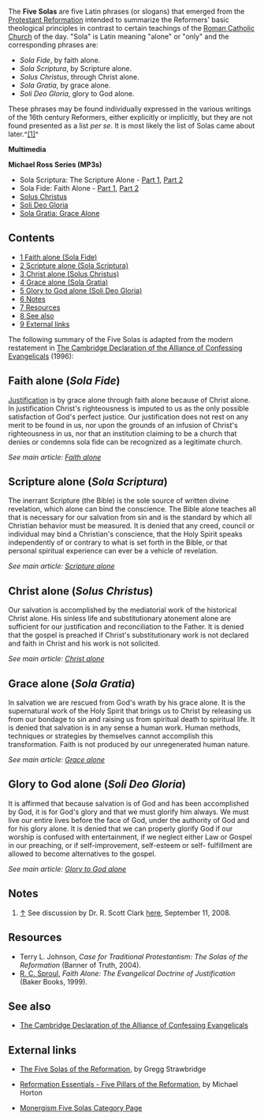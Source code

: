 The **Five Solas** are five Latin phrases (or slogans) that emerged
from the
[Protestant Reformation](Protestant_Reformation "Protestant Reformation")
intended to summarize the Reformers' basic theological principles
in contrast to certain teachings of the
[Roman Catholic Church](Roman_Catholic_Church "Roman Catholic Church")
of the day. "Sola" is Latin meaning "alone" or "only" and the
corresponding phrases are:

-   *Sola Fide*, by faith alone.
-   *Sola Scriptura*, by Scripture alone.
-   *Solus Christus*, through Christ alone.
-   *Sola Gratia*, by grace alone.
-   *Soli Deo Gloria*, glory to God alone.

These phrases may be found individually expressed in the various
writings of the 16th century Reformers, either explicitly or
implicitly, but they are not found presented as a list *per se*. It
is most likely the list of Solas came about later.^[[1]](#note-0)^

**Multimedia**

**Michael Ross Series (MP3s)**

-   Sola Scriptura: The Scripture Alone -
    [Part 1](http://www.reformedsermons.org/mp3-16/Ross_2Pet1to3a.mp3),
    [Part 2](http://www.reformedsermons.org/mp3-16/Ross_2Pet1to3b.mp3)
-   Sola Fide: Faith Alone -
    [Part 1](http://www.reformedsermons.org/mp3-16/Ross_Rom4_1to25.mp3),
    [Part 2](http://www.reformedsermons.org/mp3-16/Ross_Rom4.mp3)
-   [Solus Christus](http://www.reformedsermons.org/mp3-16/Ross_Col1_13to23.mp3)
-   [Soli Deo Gloria](http://www.reformedsermons.org/mp3-16/Ross_Isa42_1to25.mp3)
-   [Sola Gratia: Grace Alone](http://www.reformedsermons.org/mp3-16/Ross_Eph2_1to10.mp3)

## Contents

-   [1 Faith alone (Sola Fide)](#Faith_alone_.28Sola_Fide.29)
-   [2 Scripture alone (Sola Scriptura)](#Scripture_alone_.28Sola_Scriptura.29)
-   [3 Christ alone (Solus Christus)](#Christ_alone_.28Solus_Christus.29)
-   [4 Grace alone (Sola Gratia)](#Grace_alone_.28Sola_Gratia.29)
-   [5 Glory to God alone (Soli Deo Gloria)](#Glory_to_God_alone_.28Soli_Deo_Gloria.29)
-   [6 Notes](#Notes)
-   [7 Resources](#Resources)
-   [8 See also](#See_also)
-   [9 External links](#External_links)



The following summary of the Five Solas is adapted from the modern
restatement in
[The Cambridge Declaration of the Alliance of Confessing Evangelicals](The_Cambridge_Declaration_of_the_Alliance_of_Confessing_Evangelicals "The Cambridge Declaration of the Alliance of Confessing Evangelicals")
(1996):

## Faith alone (*Sola Fide*)

[Justification](Justification "Justification") is by grace alone
through faith alone because of Christ alone. In justification
Christ's righteousness is imputed to us as the only possible
satisfaction of God's perfect justice. Our justification does not
rest on any merit to be found in us, nor upon the grounds of an
infusion of Christ's righteousness in us, nor that an institution
claiming to be a church that denies or condemns sola fide can be
recognized as a legitimate church.

*See main article: [Faith alone](Faith_alone "Faith alone")*
## Scripture alone (*Sola Scriptura*)

The inerrant Scripture (the Bible) is the sole source of written
divine revelation, which alone can bind the conscience. The Bible
alone teaches all that is necessary for our salvation from sin and
is the standard by which all Christian behavior must be measured.
It is denied that any creed, council or individual may bind a
Christian's conscience, that the Holy Spirit speaks independently
of or contrary to what is set forth in the Bible, or that personal
spiritual experience can ever be a vehicle of revelation.

*See main article: [Scripture alone](Scripture_alone "Scripture alone")*
## Christ alone (*Solus Christus*)

Our salvation is accomplished by the mediatorial work of the
historical Christ alone. His sinless life and substitutionary
atonement alone are sufficient for our justification and
reconciliation to the Father. It is denied that the gospel is
preached if Christ's substitutionary work is not declared and faith
in Christ and his work is not solicited.

*See main article: [Christ alone](Christ_alone "Christ alone")*
## Grace alone (*Sola Gratia*)

In salvation we are rescued from God's wrath by his grace alone. It
is the supernatural work of the Holy Spirit that brings us to
Christ by releasing us from our bondage to sin and raising us from
spiritual death to spiritual life. It is denied that salvation is
in any sense a human work. Human methods, techniques or strategies
by themselves cannot accomplish this transformation. Faith is not
produced by our unregenerated human nature.

*See main article: [Grace alone](Grace_alone "Grace alone")*
## Glory to God alone (*Soli Deo Gloria*)

It is affirmed that because salvation is of God and has been
accomplished by God, it is for God's glory and that we must glorify
him always. We must live our entire lives before the face of God,
under the authority of God and for his glory alone. It is denied
that we can properly glorify God if our worship is confused with
entertainment, if we neglect either Law or Gospel in our preaching,
or if self-improvement, self-esteem or self- fulfillment are
allowed to become alternatives to the gospel.

*See main article: [Glory to God alone](Glory_to_God_alone "Glory to God alone")*
## Notes

1.  [↑](#ref-0) See discussion by Dr. R. Scott Clark
    [here](http://heidelblog.wordpress.com/2008/09/11/whence-the-reformation-solas/),
    September 11, 2008.

## Resources

-   Terry L. Johnson,
    *Case for Traditional Protestantism: The Solas of the Reformation*
    (Banner of Truth, 2004).
-   [R. C. Sproul](R._C._Sproul "R. C. Sproul"),
    *Faith Alone: The Evangelical Doctrine of Justification* (Baker
    Books, 1999).

## See also

-   [The Cambridge Declaration of the Alliance of Confessing Evangelicals](The_Cambridge_Declaration_of_the_Alliance_of_Confessing_Evangelicals "The Cambridge Declaration of the Alliance of Confessing Evangelicals")

## External links

-   [The Five Solas of the Reformation](http://www.fivesolas.com/5solas.htm),
    by Gregg Strawbridge

-   [Reformation Essentials - Five Pillars of the Reformation](http://www.monergism.com/thethreshold/articles/onsite/essentials.html),
    by Michael Horton
-   [Monergism Five Solas Category Page](http://www.monergism.com/directory/link_category/Five-Solas/)



